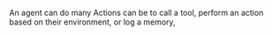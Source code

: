 
An agent can do many Actions can be to 
call a tool, 
perform an action based on their environment,
or log a memory, 
